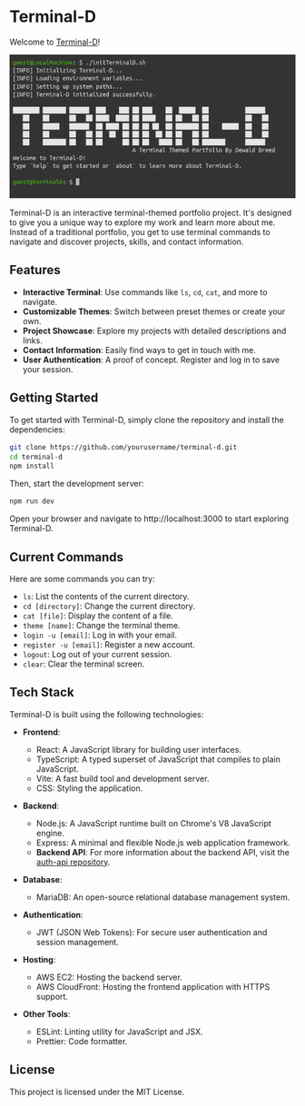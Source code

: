 # Terminal-D

Welcome to [Terminal-D](terminal.dewaldbreed.co.za)!

![Demo](./src/images/demo.png)

Terminal-D is an interactive terminal-themed portfolio project. It's designed to give you a unique way to explore my work and learn more about me. Instead of a traditional portfolio, you get to use terminal commands to navigate and discover projects, skills, and contact information.

## Features

- **Interactive Terminal**: Use commands like `ls`, `cd`, `cat`, and more to navigate.
- **Customizable Themes**: Switch between preset themes or create your own.
- **Project Showcase**: Explore my projects with detailed descriptions and links.
- **Contact Information**: Easily find ways to get in touch with me.
- **User Authentication**: A proof of concept. Register and log in to save your session.

## Getting Started

To get started with Terminal-D, simply clone the repository and install the dependencies:

```sh
git clone https://github.com/yourusername/terminal-d.git
cd terminal-d
npm install
```

Then, start the development server:

```sh
npm run dev
```

Open your browser and navigate to http://localhost:3000 to start exploring Terminal-D.

## Current Commands
Here are some commands you can try:

- `ls`: List the contents of the current directory.
- `cd [directory]`: Change the current directory.
- `cat [file]`: Display the content of a file.
- `theme [name]`: Change the terminal theme.
- `login -u [email]`: Log in with your email.
- `register -u [email]`: Register a new account.
- `logout`: Log out of your current session.
- `clear`: Clear the terminal screen.

## Tech Stack

Terminal-D is built using the following technologies:

- **Frontend**:
  - React: A JavaScript library for building user interfaces.
  - TypeScript: A typed superset of JavaScript that compiles to plain JavaScript.
  - Vite: A fast build tool and development server.
  - CSS: Styling the application.

- **Backend**:
  - Node.js: A JavaScript runtime built on Chrome's V8 JavaScript engine.
  - Express: A minimal and flexible Node.js web application framework.
  - **Backend API**: For more information about the backend API, visit the [auth-api repository](https://github.com/Arc4d3-G/auth-api).

- **Database**:
  - MariaDB: An open-source relational database management system.

- **Authentication**:
  - JWT (JSON Web Tokens): For secure user authentication and session management.

- **Hosting**:
  - AWS EC2: Hosting the backend server.
  - AWS CloudFront: Hosting the frontend application with HTTPS support.

- **Other Tools**:
  - ESLint: Linting utility for JavaScript and JSX.
  - Prettier: Code formatter.

## License
This project is licensed under the MIT License.

